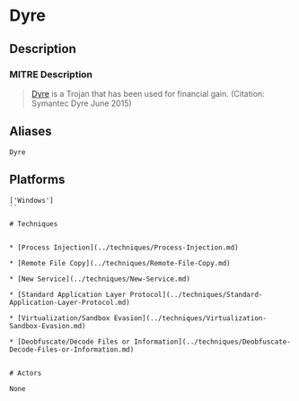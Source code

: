 
# Dyre

## Description

### MITRE Description

> [Dyre](https://attack.mitre.org/software/S0024) is a Trojan that has been used for financial gain. 
 (Citation: Symantec Dyre June 2015)

## Aliases

```
Dyre
```

## Platforms

```
['Windows']
``

# Techniques


* [Process Injection](../techniques/Process-Injection.md)

* [Remote File Copy](../techniques/Remote-File-Copy.md)
    
* [New Service](../techniques/New-Service.md)
    
* [Standard Application Layer Protocol](../techniques/Standard-Application-Layer-Protocol.md)
    
* [Virtualization/Sandbox Evasion](../techniques/Virtualization-Sandbox-Evasion.md)
    
* [Deobfuscate/Decode Files or Information](../techniques/Deobfuscate-Decode-Files-or-Information.md)
    

# Actors

None
